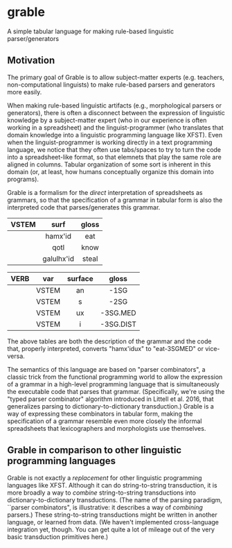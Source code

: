 # grable
A simple tabular language for making rule-based linguistic parser/generators

## Motivation

The primary goal of Grable is to allow subject-matter experts (e.g. teachers, non-computational linguists) to make rule-based parsers and generators more easily.

When making rule-based linguistic artifacts (e.g., morphological parsers or generators), there is often a disconnect between the expression of linguistic knowledge by a subject-matter expert (who in our experience is often working in a spreadsheet) and the linguist-programmer (who translates that domain knowledge into a linguistic programming language like XFST).  Even when the linguist-programmer is working directly in a text programming language, we notice that they often use tabs/spaces to try to turn the code into a spreadsheet-like format, so that elemnets that play the same role are aligned in columns.  Tabular organization of some sort is inherent in this domain (or, at least, how humans conceptually organize this domain into programs).

Grable is a formalism for the *direct* interpretation of spreadsheets as grammars, so that the specification of a grammar in tabular form is also the interpreted code that parses/generates this grammar.  

| VSTEM | surf | gloss |
|:----:|:----:|:----:|
| | hamx'id | eat |
| | qotl | know |
| | galulhx'id | steal |


| VERB | var | surface | gloss |
|:----:|:----:|:----:|:----:|
| | VSTEM | an | -1SG |
| | VSTEM | s | -2SG |
| | VSTEM | ux | -3SG.MED |
| | VSTEM | i | -3SG.DIST |

The above tables are both the description of the grammar and the code that, properly interpreted, converts "hamx'idux" to "eat-3SGMED" or vice-versa.

The semantics of this language are based on "parser combinators", a classic trick from the functional programming world to allow the expression of a grammar in a high-level programming language that is simultaneously the executable code that parses that grammar.  (Specifically, we're using the "typed parser combinator" algorithm introduced in Littell et al. 2016, that generalizes parsing to dictionary-to-dictionary transduction.)  Grable is a way of expressing these combinators in tabular form, making the specification of a grammar resemble even more closely the informal spreadsheets that lexicographers and morphologists use themselves.

## Grable in comparison to other linguistic programming languages

Grable is not exactly a *replacement* for other linguistic programming languages like XFST.  Although it can do string-to-string transduction, it is more broadly a way to *combine* string-to-string transductions into dictionary-to-dictionary transductions.  (The name of the parsing paradigm, ``parser combinators", is illustrative: it describes a way of *combining* parsers.)  These string-to-string transductions might be written in another language, or learned from data.  (We haven't implemented cross-language integration yet, though.  You can get quite a lot of mileage out of the very basic transduction primitives here.)

